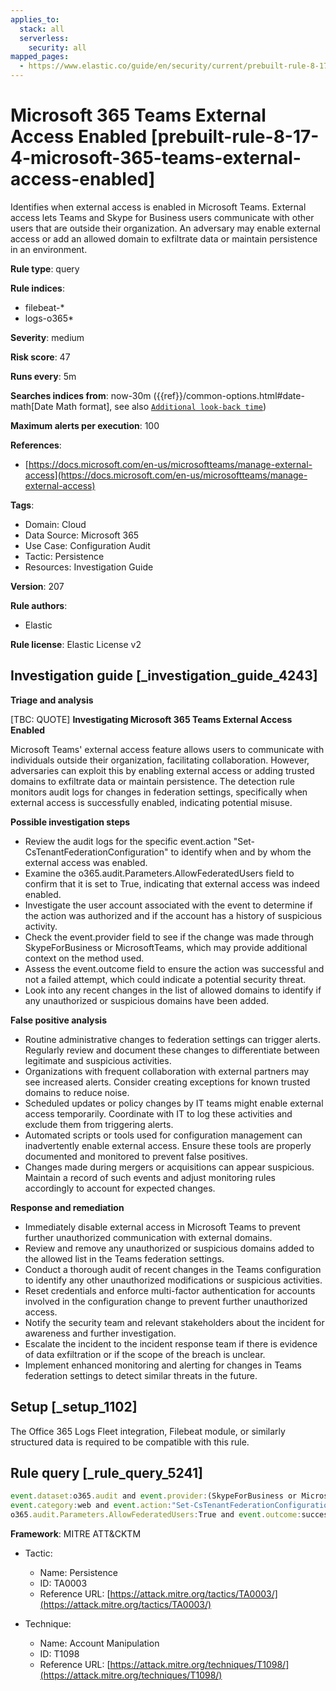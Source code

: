 ```yaml
---
applies_to:
  stack: all
  serverless:
    security: all
mapped_pages:
  - https://www.elastic.co/guide/en/security/current/prebuilt-rule-8-17-4-microsoft-365-teams-external-access-enabled.html
---
```


# Microsoft 365 Teams External Access Enabled [prebuilt-rule-8-17-4-microsoft-365-teams-external-access-enabled]

Identifies when external access is enabled in Microsoft Teams. External access lets Teams and Skype for Business users communicate with other users that are outside their organization. An adversary may enable external access or add an allowed domain to exfiltrate data or maintain persistence in an environment.

**Rule type**: query

**Rule indices**:

* filebeat-*
* logs-o365*

**Severity**: medium

**Risk score**: 47

**Runs every**: 5m

**Searches indices from**: now-30m ({{ref}}/common-options.html#date-math[Date Math format], see also [`Additional look-back time`](docs-content://solutions/security/detect-and-alert/create-detection-rule.md#rule-schedule))

**Maximum alerts per execution**: 100

**References**:

* [https://docs.microsoft.com/en-us/microsoftteams/manage-external-access](https://docs.microsoft.com/en-us/microsoftteams/manage-external-access)

**Tags**:

* Domain: Cloud
* Data Source: Microsoft 365
* Use Case: Configuration Audit
* Tactic: Persistence
* Resources: Investigation Guide

**Version**: 207

**Rule authors**:

* Elastic

**Rule license**: Elastic License v2

## Investigation guide [_investigation_guide_4243]

**Triage and analysis**

[TBC: QUOTE]
**Investigating Microsoft 365 Teams External Access Enabled**

Microsoft Teams' external access feature allows users to communicate with individuals outside their organization, facilitating collaboration. However, adversaries can exploit this by enabling external access or adding trusted domains to exfiltrate data or maintain persistence. The detection rule monitors audit logs for changes in federation settings, specifically when external access is successfully enabled, indicating potential misuse.

**Possible investigation steps**

* Review the audit logs for the specific event.action "Set-CsTenantFederationConfiguration" to identify when and by whom the external access was enabled.
* Examine the o365.audit.Parameters.AllowFederatedUsers field to confirm that it is set to True, indicating that external access was indeed enabled.
* Investigate the user account associated with the event to determine if the action was authorized and if the account has a history of suspicious activity.
* Check the event.provider field to see if the change was made through SkypeForBusiness or MicrosoftTeams, which may provide additional context on the method used.
* Assess the event.outcome field to ensure the action was successful and not a failed attempt, which could indicate a potential security threat.
* Look into any recent changes in the list of allowed domains to identify if any unauthorized or suspicious domains have been added.

**False positive analysis**

* Routine administrative changes to federation settings can trigger alerts. Regularly review and document these changes to differentiate between legitimate and suspicious activities.
* Organizations with frequent collaboration with external partners may see increased alerts. Consider creating exceptions for known trusted domains to reduce noise.
* Scheduled updates or policy changes by IT teams might enable external access temporarily. Coordinate with IT to log these activities and exclude them from triggering alerts.
* Automated scripts or tools used for configuration management can inadvertently enable external access. Ensure these tools are properly documented and monitored to prevent false positives.
* Changes made during mergers or acquisitions can appear suspicious. Maintain a record of such events and adjust monitoring rules accordingly to account for expected changes.

**Response and remediation**

* Immediately disable external access in Microsoft Teams to prevent further unauthorized communication with external domains.
* Review and remove any unauthorized or suspicious domains added to the allowed list in the Teams federation settings.
* Conduct a thorough audit of recent changes in the Teams configuration to identify any other unauthorized modifications or suspicious activities.
* Reset credentials and enforce multi-factor authentication for accounts involved in the configuration change to prevent further unauthorized access.
* Notify the security team and relevant stakeholders about the incident for awareness and further investigation.
* Escalate the incident to the incident response team if there is evidence of data exfiltration or if the scope of the breach is unclear.
* Implement enhanced monitoring and alerting for changes in Teams federation settings to detect similar threats in the future.


## Setup [_setup_1102]

The Office 365 Logs Fleet integration, Filebeat module, or similarly structured data is required to be compatible with this rule.


## Rule query [_rule_query_5241]

```js
event.dataset:o365.audit and event.provider:(SkypeForBusiness or MicrosoftTeams) and
event.category:web and event.action:"Set-CsTenantFederationConfiguration" and
o365.audit.Parameters.AllowFederatedUsers:True and event.outcome:success
```

**Framework**: MITRE ATT&CKTM

* Tactic:

    * Name: Persistence
    * ID: TA0003
    * Reference URL: [https://attack.mitre.org/tactics/TA0003/](https://attack.mitre.org/tactics/TA0003/)

* Technique:

    * Name: Account Manipulation
    * ID: T1098
    * Reference URL: [https://attack.mitre.org/techniques/T1098/](https://attack.mitre.org/techniques/T1098/)



